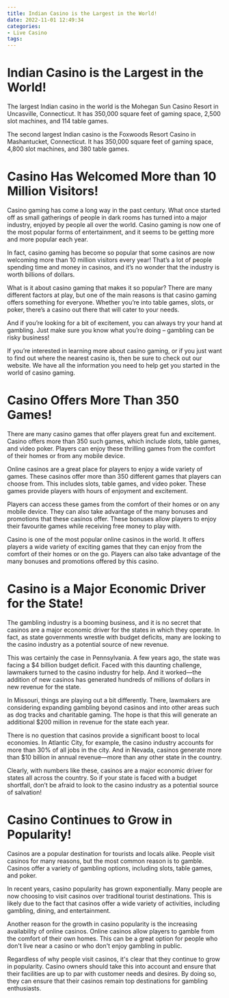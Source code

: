 ```yaml
---
title: Indian Casino is the Largest in the World!
date: 2022-11-01 12:49:34
categories:
- Live Casino
tags:
---
```



#  Indian Casino is the Largest in the World!

The largest Indian casino in the world is the Mohegan Sun Casino Resort in Uncasville, Connecticut. It has 350,000 square feet of gaming space, 2,500 slot machines, and 114 table games.

The second largest Indian casino is the Foxwoods Resort Casino in Mashantucket, Connecticut. It has 350,000 square feet of gaming space, 4,800 slot machines, and 380 table games.

#  Casino Has Welcomed More than 10 Million Visitors!

Casino gaming has come a long way in the past century. What once started off as small gatherings of people in dark rooms has turned into a major industry, enjoyed by people all over the world. Casino gaming is now one of the most popular forms of entertainment, and it seems to be getting more and more popular each year.

In fact, casino gaming has become so popular that some casinos are now welcoming more than 10 million visitors every year! That’s a lot of people spending time and money in casinos, and it’s no wonder that the industry is worth billions of dollars.

What is it about casino gaming that makes it so popular? There are many different factors at play, but one of the main reasons is that casino gaming offers something for everyone. Whether you’re into table games, slots, or poker, there’s a casino out there that will cater to your needs.

And if you’re looking for a bit of excitement, you can always try your hand at gambling. Just make sure you know what you’re doing – gambling can be risky business!

If you’re interested in learning more about casino gaming, or if you just want to find out where the nearest casino is, then be sure to check out our website. We have all the information you need to help get you started in the world of casino gaming.

#  Casino Offers More Than 350 Games!

There are many casino games that offer players great fun and excitement. Casino offers more than 350 such games, which include slots, table games, and video poker. Players can enjoy these thrilling games from the comfort of their homes or from any mobile device.

Online casinos are a great place for players to enjoy a wide variety of games. These casinos offer more than 350 different games that players can choose from. This includes slots, table games, and video poker. These games provide players with hours of enjoyment and excitement.

Players can access these games from the comfort of their homes or on any mobile device. They can also take advantage of the many bonuses and promotions that these casinos offer. These bonuses allow players to enjoy their favourite games while receiving free money to play with.

Casino is one of the most popular online casinos in the world. It offers players a wide variety of exciting games that they can enjoy from the comfort of their homes or on the go. Players can also take advantage of the many bonuses and promotions offered by this casino.

#  Casino is a Major Economic Driver for the State!

The gambling industry is a booming business, and it is no secret that casinos are a major economic driver for the states in which they operate. In fact, as state governments wrestle with budget deficits, many are looking to the casino industry as a potential source of new revenue.

This was certainly the case in Pennsylvania. A few years ago, the state was facing a $4 billion budget deficit. Faced with this daunting challenge, lawmakers turned to the casino industry for help. And it worked—the addition of new casinos has generated hundreds of millions of dollars in new revenue for the state.

In Missouri, things are playing out a bit differently. There, lawmakers are considering expanding gambling beyond casinos and into other areas such as dog tracks and charitable gaming. The hope is that this will generate an additional $200 million in revenue for the state each year.

There is no question that casinos provide a significant boost to local economies. In Atlantic City, for example, the casino industry accounts for more than 30% of all jobs in the city. And in Nevada, casinos generate more than $10 billion in annual revenue—more than any other state in the country.

Clearly, with numbers like these, casinos are a major economic driver for states all across the country. So if your state is faced with a budget shortfall, don’t be afraid to look to the casino industry as a potential source of salvation!

#  Casino Continues to Grow in Popularity!

Casinos are a popular destination for tourists and locals alike. People visit casinos for many reasons, but the most common reason is to gamble. Casinos offer a variety of gambling options, including slots, table games, and poker.

In recent years, casino popularity has grown exponentially. Many people are now choosing to visit casinos over traditional tourist destinations. This is likely due to the fact that casinos offer a wide variety of activities, including gambling, dining, and entertainment.

Another reason for the growth in casino popularity is the increasing availability of online casinos. Online casinos allow players to gamble from the comfort of their own homes. This can be a great option for people who don't live near a casino or who don't enjoy gambling in public.

Regardless of why people visit casinos, it's clear that they continue to grow in popularity. Casino owners should take this into account and ensure that their facilities are up to par with customer needs and desires. By doing so, they can ensure that their casinos remain top destinations for gambling enthusiasts.